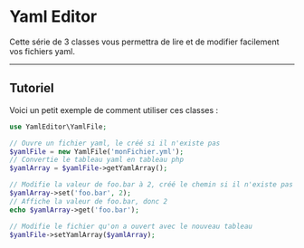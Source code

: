 Yaml Editor
===

Cette série de 3 classes vous permettra de lire et de modifier facilement vos fichiers yaml.

___

Tutoriel
---
Voici un petit exemple de comment utiliser ces classes :
````php
use YamlEditor\YamlFile;

// Ouvre un fichier yaml, le créé si il n'existe pas
$yamlFile = new YamlFile('monFichier.yml');
// Convertie le tableau yaml en tableau php
$yamlArray = $yamlFile->getYamlArray();

// Modifie la valeur de foo.bar à 2, créé le chemin si il n'existe pas
$yamlArray->set('foo.bar', 2);
// Affiche la valeur de foo.bar, donc 2
echo $yamlArray->get('foo.bar');

// Modifie le fichier qu'on a ouvert avec le nouveau tableau
$yamlFile->setYamlArray($yamlArray);
````